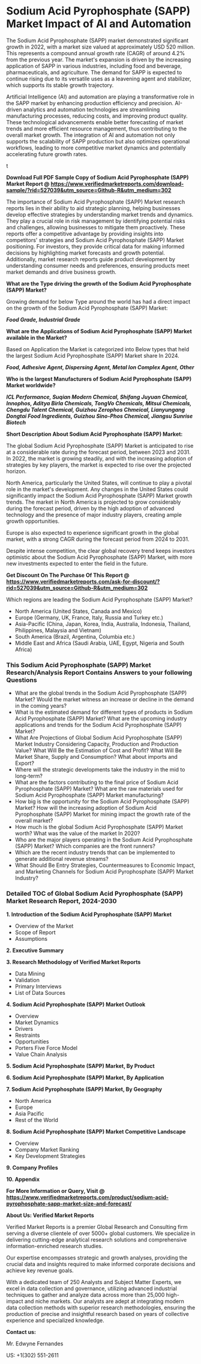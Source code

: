 <meta name="title" content="Global Sodium Acid Pyrophosphate (SAPP) Market Impact of AI and Automation"><meta name="description" content="The Sodium Acid Pyrophosphate (SAPP) market demonstrated significant growth in 2022, with a market size valued at approximately USD 520 million. This represents a comp"><meta name="title" content="Sodium Acid Pyrophosphate (SAPP) Market Size, Share, Scope, Trends, Growth, Opportunities, Analysis, Forecast"><h1>Sodium Acid Pyrophosphate (SAPP) Market Impact of AI and Automation</h1><p>The Sodium Acid Pyrophosphate (SAPP) market demonstrated significant growth in 2022, with a market size valued at approximately USD 520 million. This represents a compound annual growth rate (CAGR) of around 4.2% from the previous year. The market's expansion is driven by the increasing application of SAPP in various industries, including food and beverage, pharmaceuticals, and agriculture. The demand for SAPP is expected to continue rising due to its versatile uses as a leavening agent and stabilizer, which supports its stable growth trajectory.</p><p>Artificial Intelligence (AI) and automation are playing a transformative role in the SAPP market by enhancing production efficiency and precision. AI-driven analytics and automation technologies are streamlining manufacturing processes, reducing costs, and improving product quality. These technological advancements enable better forecasting of market trends and more efficient resource management, thus contributing to the overall market growth. The integration of AI and automation not only supports the scalability of SAPP production but also optimizes operational workflows, leading to more competitive market dynamics and potentially accelerating future growth rates.</p>t</p><p id="" class=""><strong>Download Full PDF Sample Copy of Sodium Acid Pyrophosphate (SAPP) Market Report @ <a href="https://www.verifiedmarketreports.com/download-sample/?rid=527039&utm_source=Github-R&utm_medium=302" target="_blank">https://www.verifiedmarketreports.com/download-sample/?rid=527039&utm_source=Github-R&utm_medium=302</a></strong></p><p>The importance of&nbsp;Sodium Acid Pyrophosphate (SAPP) Market research reports lies in their ability to aid strategic planning, helping businesses develop effective strategies by understanding market trends and dynamics. They play a crucial role in risk management by identifying potential risks and challenges, allowing businesses to mitigate them proactively. These reports offer a competitive advantage by providing insights into competitors' strategies and Sodium Acid Pyrophosphate (SAPP) Market positioning. For investors, they provide critical data for making informed decisions by highlighting market forecasts and growth potential. Additionally, market research reports guide product development by understanding consumer needs and preferences, ensuring products meet market demands and drive business growth.</p><p><strong>What are the&nbsp;Type driving the growth of the Sodium Acid Pyrophosphate (SAPP) Market?</strong></p><p id="" class="">Growing demand for below Type around the world has had a direct impact on the growth of the Sodium Acid Pyrophosphate (SAPP) Market:</p><em><strong>Food Grade, Industrial Grade</strong></em></p><strong>What are the&nbsp;Applications&nbsp;of Sodium Acid Pyrophosphate (SAPP) Market available in the Market?</strong></p><p id="" class="">Based on Application the Market is categorized into Below types that held the largest Sodium Acid Pyrophosphate (SAPP) Market share In 2024.</p><em><strong>Food, Adhesive Agent, Dispersing Agent, Metal Ion Complex Agent, Other</strong></em></p><strong>Who is the largest Manufacturers of Sodium Acid Pyrophosphate (SAPP) Market worldwide?</strong></p><p><em><strong>ICL Performance, Suqian Modern Chemical, Shifang Juyuan Chemical, Innophos, Aditya Birla Chemicals, TongVo Chemicals, Mitsui Chemicals, Chengdu Talent Chemical, Guizhou Zerophos Chmeical, Lianyungang Dongtai Food Ingredients, Guizhou Sino-Phos Chemical, Jiangsu Sunrise Biotech</strong></em></p><p id="" class=""><strong>Short Description About Sodium Acid Pyrophosphate (SAPP) Market:</strong></p><p>The global Sodium Acid Pyrophosphate (SAPP) Market is anticipated to rise at a considerable rate during the forecast period, between 2023 and 2031. In 2022, the market is growing steadily, and with the increasing adoption of strategies by key players, the market is expected to rise over the projected horizon.</p><p>North America, particularly the United States, will continue to play a pivotal role in the market's development. Any changes in the United States could significantly impact the Sodium Acid Pyrophosphate (SAPP) Market growth trends. The market in North America is projected to grow considerably during the forecast period, driven by the high adoption of advanced technology and the presence of major industry players, creating ample growth opportunities.</p><p>Europe is also expected to experience significant growth in the global market, with a strong CAGR during the forecast period from 2024 to 2031.</p><p>Despite intense competition, the clear global recovery trend keeps investors optimistic about the Sodium Acid Pyrophosphate (SAPP) Market, with more new investments expected to enter the field in the future.</p><p id="" class=""><strong>Get Discount On The Purchase Of This Report @ <a href="https://www.verifiedmarketreports.com/ask-for-discount/?rid=527039&utm_source=Github-R&utm_medium=302" target="_blank">https://www.verifiedmarketreports.com/ask-for-discount/?rid=527039&utm_source=Github-R&utm_medium=302</a></strong></p>Which regions are leading the Sodium Acid Pyrophosphate (SAPP) Market?</p><ul><li>North America (United States, Canada and Mexico)</li><li>Europe (Germany, UK, France, Italy, Russia and Turkey etc.)</li><li>Asia-Pacific (China, Japan, Korea, India, Australia, Indonesia, Thailand, Philippines, Malaysia and Vietnam)</li><li>South America (Brazil, Argentina, Columbia etc.)</li><li>Middle East and Africa (Saudi Arabia, UAE, Egypt, Nigeria and South Africa)</li></ul><h3 id="" class="">This Sodium Acid Pyrophosphate (SAPP) Market Research/Analysis Report Contains Answers to your following Questions</h3><ul><li>What are the global trends in the Sodium Acid Pyrophosphate (SAPP) Market? Would the market witness an increase or decline in the demand in the coming years?</li><li>What is the estimated demand for different types of products in Sodium Acid Pyrophosphate (SAPP) Market? What are the upcoming industry applications and trends for the Sodium Acid Pyrophosphate (SAPP) Market?</li><li>What Are Projections of Global Sodium Acid Pyrophosphate (SAPP) Market Industry Considering Capacity, Production and Production Value? What Will Be the Estimation of Cost and Profit? What Will Be Market Share, Supply and Consumption? What about imports and Export?</li><li>Where will the strategic developments take the industry in the mid to long-term?</li><li>What are the factors contributing to the final price of Sodium Acid Pyrophosphate (SAPP) Market? What are the raw materials used for Sodium Acid Pyrophosphate (SAPP) Market manufacturing?</li><li>How big is the opportunity for the Sodium Acid Pyrophosphate (SAPP) Market? How will the increasing adoption of Sodium Acid Pyrophosphate (SAPP) Market for mining impact the growth rate of the overall market?</li><li>How much is the global Sodium Acid Pyrophosphate (SAPP) Market worth? What was the value of the market In 2020?</li><li>Who are the major players operating in the Sodium Acid Pyrophosphate (SAPP) Market? Which companies are the front runners?</li><li>Which are the recent industry trends that can be implemented to generate additional revenue streams?</li><li>What Should Be Entry Strategies, Countermeasures to Economic Impact, and Marketing Channels for Sodium Acid Pyrophosphate (SAPP) Market Industry?</li></ul><h3 id="" class="">Detailed TOC of Global Sodium Acid Pyrophosphate (SAPP) Market Research Report, 2024-2030</h3><p id="" class=""><strong>1. Introduction of the Sodium Acid Pyrophosphate (SAPP) Market</strong></p><ul><li>Overview of the Market</li><li>Scope of Report</li><li>Assumptions</li></ul><p id="" class=""><strong>2. Executive Summary</strong></p><p id="" class=""><strong>3. Research Methodology of Verified Market Reports</strong></p><ul><li>Data Mining</li><li>Validation</li><li>Primary Interviews</li><li>List of Data Sources</li></ul><p id="" class=""><strong>4. Sodium Acid Pyrophosphate (SAPP) Market Outlook</strong></p><ul><li>Overview</li><li>Market Dynamics</li><li>Drivers</li><li>Restraints</li><li>Opportunities</li><li>Porters Five Force Model</li><li>Value Chain Analysis</li></ul><p id="" class=""><strong>5. Sodium Acid Pyrophosphate (SAPP) Market, By Product</strong></p><p id="" class=""><strong>6. Sodium Acid Pyrophosphate (SAPP) Market, By Application</strong></p><p id="" class=""><strong>7. Sodium Acid Pyrophosphate (SAPP) Market, By Geography</strong></p><ul><li>North America</li><li>Europe</li><li>Asia Pacific</li><li>Rest of the World</li></ul><p id="" class=""><strong>8. Sodium Acid Pyrophosphate (SAPP) Market Competitive Landscape</strong></p><ul><li>Overview</li><li>Company Market Ranking</li><li>Key Development Strategies</li></ul><p id="" class=""><strong>9. Company Profiles</strong></p><p id="" class=""><strong>10. Appendix</strong></p><p id="" class=""><strong>For More Information or Query, Visit @ <a href="https://www.verifiedmarketreports.com/product/sodium-acid-pyrophosphate-sapp-market-size-and-forecast/" target="_blank">https://www.verifiedmarketreports.com/product/sodium-acid-pyrophosphate-sapp-market-size-and-forecast/</a></strong></p><p id="" class=""><strong>About Us: Verified Market Reports</strong></p><p id="" class="">Verified Market Reports is a premier Global Research and Consulting firm serving a diverse clientele of over 5000+ global customers. We specialize in delivering cutting-edge analytical research solutions and comprehensive information-enriched research studies.</p><p id="" class="">Our expertise encompasses strategic and growth analyses, providing the crucial data and insights required to make informed corporate decisions and achieve key revenue goals.</p><p id="" class="">With a dedicated team of 250 Analysts and Subject Matter Experts, we excel in data collection and governance, utilizing advanced industrial techniques to gather and analyze data across more than 25,000 high-impact and niche markets. Our analysts are adept at integrating modern data collection methods with superior research methodologies, ensuring the production of precise and insightful research based on years of collective experience and specialized knowledge.</p><p id="" class=""><strong>Contact us:</strong></p><p id="" class="">Mr. Edwyne Fernandes</p><p id="" class="">US: +1(302) 551-2611</p>